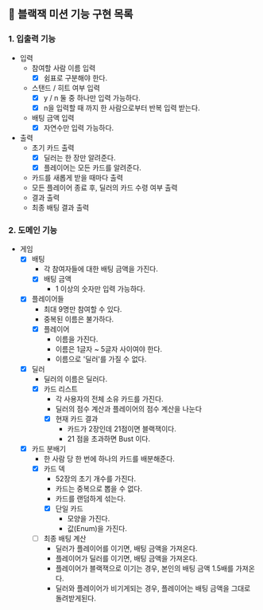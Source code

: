 ## 🚀 블랙잭 미션 기능 구현 목록

### 1. 입출력 기능
- 입력
  - 참여할 사람 이름 입력
    - [x] 쉼표로 구분해야 한다.
  - 스탠드 / 히트 여부 입력
    - [x] y / n 둘 중 하나만 입력 가능하다.
    - [x] n을 입력할 때 까지 한 사람으로부터 반복 입력 받는다.
  - 배팅 금액 입력
    - [x] 자연수만 입력 가능하다.
- 출력
  - 초기 카드 출력
    - [x] 딜러는 한 장만 알려준다.
    - [x] 플레이어는 모든 카드를 알려준다.
  - 카드를 새롭게 받을 때마다 출력
  - 모든 플레이어 종료 후, 딜러의 카드 수령 여부 출력
  - 결과 출력
  - 최종 배팅 결과 출력

### 2. 도메인 기능
- 게임 
  - [x] 배팅
    - 각 참여자들에 대한 배팅 금액을 가진다.
    - [x] 배팅 금액
      - 1 이상의 숫자만 입력 가능하다.
  - [x] 플레이어들
    - 최대 9명만 참여할 수 있다.
    - 중복된 이름은 불가하다.
    - [x] 플레이어
      - 이름을 가진다.
      - 이름은 1글자 ~ 5글자 사이여야 한다.
      - 이름으로 '딜러'를 가질 수 없다.
  - [x] 딜러
    - 딜러의 이름은 딜러다. 
    - [x] 카드 리스트 
      - 각 사용자의 전체 소유 카드를 가진다.
      - 딜러의 점수 계산과 플레이어의 점수 계산을 나눈다
      - [x] 현재 카드 결과
        - 카드가 2장인데 21점이면 블랙잭이다.
        - 21 점을 초과하면 Bust 이다.
  - [x] 카드 분배기
    - 한 사람 당 한 번에 하나의 카드를 배분해준다.
    - [x] 카드 덱
      - 52장의 초기 개수를 가진다.
      - 카드는 중복으로 뽑을 수 없다.
      - 카드를 랜덤하게 섞는다.
      - [x] 단일 카드
        - 모양을 가진다.
        - 값(Enum)을 가진다.
    - [ ] 최종 배팅 계산
      - 딜러가 플레이어를 이기면, 배팅 금액을 가져온다.
      - 플레이어가 딜러를 이기면, 배팅 금액을 가져온다.
      - 플레이어가 블랙잭으로 이기는 경우, 본인의 배팅 금액 1.5배를 가져온다.
      - 딜러와 플레이어가 비기게되는 경우, 플레이어는 배팅 금액을 그대로 돌려받게된다.
